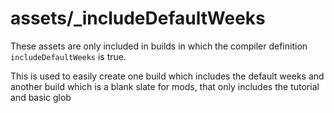 # assets/_includeDefaultWeeks

These assets are only included in builds in which the compiler definition `includeDefaultWeeks` is true.

This is used to easily create one build which includes the default weeks and another build which is a blank slate for mods, that only includes the tutorial and basic glob